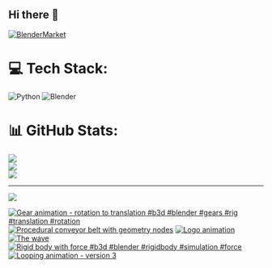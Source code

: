 ## Hi there 👋

<!--
**luckychris/luckychris** is a ✨ _special_ ✨ repository because its `README.md` (this file) appears on your GitHub profile.

Here are some ideas to get you started:

- 🔭 I’m currently working on ...
- 🌱 I’m currently learning ...
- 👯 I’m looking to collaborate on ...
- 🤔 I’m looking for help with ...
- 💬 Ask me about ...
- 📫 How to reach me: https://www.instagram.com/blender.fun/
- 😄 Pronouns: ...
- ⚡ Fun fact: ...
-->


[![BlenderMarket](https://assets.superhivemarket.com/site_assets/blendermarketlogo.png)](https://blendermarket.com/creators/blenderfun)

# 💻 Tech Stack:
![Python](https://img.shields.io/badge/python-3670A0?style=for-the-badge&logo=python&logoColor=ffdd54) ![Blender](https://img.shields.io/badge/blender-%23F5792A.svg?style=for-the-badge&logo=blender&logoColor=white)
# 📊 GitHub Stats:
![](https://github-readme-stats.vercel.app/api?username=luckychris&theme=great-gatsby&hide_border=false&include_all_commits=false&count_private=false)<br/>
![](https://github-readme-streak-stats.herokuapp.com/?user=luckychris&theme=great-gatsby&hide_border=false)<br/>
![](https://github-readme-stats.vercel.app/api/top-langs/?username=luckychris&theme=great-gatsby&hide_border=false&include_all_commits=false&count_private=false&layout=compact)

---
[![](https://visitcount.itsvg.in/api?id=luckychris&icon=0&color=0)](https://visitcount.itsvg.in)

<!-- Proudly created with GPRM ( https://gprm.itsvg.in ) -->

<!-- BEGIN YOUTUBE-CARDS -->
[![Gear animation - rotation to translation  #b3d #blender #gears #rig #translation #rotation](https://ytcards.demolab.com/?id=PSbAmKZI8N0&title=Gear+animation+-+rotation+to+translation++%23b3d+%23blender+%23gears+%23rig+%23translation+%23rotation&lang=en&timestamp=1756973932&background_color=%230d1117&title_color=%23ffffff&stats_color=%23dedede&max_title_lines=1&width=250&border_radius=5 "Gear animation - rotation to translation  #b3d #blender #gears #rig #translation #rotation")](https://www.youtube.com/shorts/PSbAmKZI8N0)
[![Procedural conveyor belt with geometry nodes](https://ytcards.demolab.com/?id=tT9oYWk-Ng8&title=Procedural+conveyor+belt+with+geometry+nodes&lang=en&timestamp=1756895505&background_color=%230d1117&title_color=%23ffffff&stats_color=%23dedede&max_title_lines=1&width=250&border_radius=5 "Procedural conveyor belt with geometry nodes")](https://www.youtube.com/watch?v=tT9oYWk-Ng8)
[![Logo animation](https://ytcards.demolab.com/?id=-PmrUZ5rLjA&title=Logo+animation&lang=en&timestamp=1756878284&background_color=%230d1117&title_color=%23ffffff&stats_color=%23dedede&max_title_lines=1&width=250&border_radius=5 "Logo animation")](https://www.youtube.com/watch?v=-PmrUZ5rLjA)
[![The wave](https://ytcards.demolab.com/?id=ZafXcunszfU&title=The+wave&lang=en&timestamp=1756743947&background_color=%230d1117&title_color=%23ffffff&stats_color=%23dedede&max_title_lines=1&width=250&border_radius=5 "The wave")](https://www.youtube.com/watch?v=ZafXcunszfU)
[![Rigid body with force #b3d #blender #rigidbody #simulation #force](https://ytcards.demolab.com/?id=HLwJdGL5Wo8&title=Rigid+body+with+force+%23b3d+%23blender+%23rigidbody+%23simulation+%23force&lang=en&timestamp=1756662093&background_color=%230d1117&title_color=%23ffffff&stats_color=%23dedede&max_title_lines=1&width=250&border_radius=5 "Rigid body with force #b3d #blender #rigidbody #simulation #force")](https://www.youtube.com/watch?v=HLwJdGL5Wo8)
[![Looping animation - version 3](https://ytcards.demolab.com/?id=GnNqFHReqUQ&title=Looping+animation+-+version+3&lang=en&timestamp=1756559832&background_color=%230d1117&title_color=%23ffffff&stats_color=%23dedede&max_title_lines=1&width=250&border_radius=5 "Looping animation - version 3")](https://www.youtube.com/shorts/GnNqFHReqUQ)
<!-- END YOUTUBE-CARDS -->

